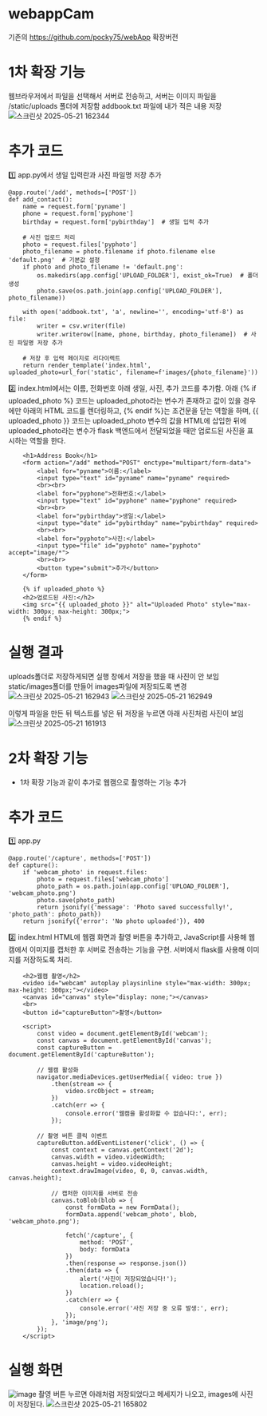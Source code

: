 # webappCam
기존의 https://github.com/pocky75/webApp 확장버전

# 1차 확장 기능
웹브라우저에서 파일을 선택해서 서버로 전송하고,
서버는 이미지 파일을 /static/uploads 폴더에 저장함
addbook.txt 파일에 내가 적은 내용 저장
![스크린샷 2025-05-21 162344](https://github.com/user-attachments/assets/4d2bf0a2-8696-42df-87d2-42bb60da36e4)

# 추가 코드
1️⃣ app.py에서 생일 입력란과 사진 파일명 저장 추가
```
@app.route('/add', methods=['POST'])
def add_contact():
    name = request.form['pyname']
    phone = request.form['pyphone']
    birthday = request.form['pybirthday']  # 생일 입력 추가

    # 사진 업로드 처리
    photo = request.files['pyphoto']
    photo_filename = photo.filename if photo.filename else 'default.png'  # 기본값 설정
    if photo and photo_filename != 'default.png':
        os.makedirs(app.config['UPLOAD_FOLDER'], exist_ok=True)  # 폴더 생성
        photo.save(os.path.join(app.config['UPLOAD_FOLDER'], photo_filename))

    with open('addbook.txt', 'a', newline='', encoding='utf-8') as file:
        writer = csv.writer(file)
        writer.writerow([name, phone, birthday, photo_filename])  # 사진 파일명 저장 추가

    # 저장 후 입력 페이지로 리다이렉트
    return render_template('index.html', uploaded_photo=url_for('static', filename=f'images/{photo_filename}'))
```
2️⃣ index.html에서는 이름, 전화번호 아래 생일, 사진, 추가 코드를 추가함.
아래 {% if uploaded_photo %} 코드는 uploaded_photo라는 
변수가 존재하고 값이 있을 경우에만 아래의 HTML 코드를 렌더링하고,
{% endif %}는 조건문을 닫는 역할을 하며,
{{ uploaded_photo }} 코드는 uploaded_photo 변수의 값을 HTML에 삽입한 뒤에
uploaded_photo라는 변수가 flask 백엔드에서 전달되었을 때만 업로드된 사진을 표시하는 역할을 한다.
```
    <h1>Address Book</h1>
    <form action="/add" method="POST" enctype="multipart/form-data">
        <label for="pyname">이름:</label>
        <input type="text" id="pyname" name="pyname" required>
        <br><br>
        <label for="pyphone">전화번호:</label>
        <input type="text" id="pyphone" name="pyphone" required>
        <br><br>
        <label for="pybirthday">생일:</label>
        <input type="date" id="pybirthday" name="pybirthday" required>
        <br><br>
        <label for="pyphoto">사진:</label>
        <input type="file" id="pyphoto" name="pyphoto" accept="image/*">
        <br><br>
        <button type="submit">추가</button>
    </form>

    {% if uploaded_photo %}
    <h2>업로드된 사진:</h2>
    <img src="{{ uploaded_photo }}" alt="Uploaded Photo" style="max-width: 300px; max-height: 300px;">
    {% endif %}
```
# 실행 결과
uploads폴더로 저장하게되면 실행 창에서 저장을 했을 때 사진이 안 보임
static/images폴더를 만들어 images파일에 저장되도록 변경
![스크린샷 2025-05-21 162943](https://github.com/user-attachments/assets/856777c9-76dd-4db6-ac1a-825c1fb54e0c)
![스크린샷 2025-05-21 162949](https://github.com/user-attachments/assets/ffa8cc6f-c0ed-4564-a8c5-a82fa50b4563)

이렇게 파일을 만든 뒤 텍스트를 넣은 뒤 저장을 누르면 아래 사진처럼 사진이 보임
![스크린샷 2025-05-21 161913](https://github.com/user-attachments/assets/1c64746c-b837-4d11-ac2b-4b8de20e2ce3)

# 2차 확장 기능
- 1차 확장 기능과 같이 추가로 웹캠으로 촬영하는 기능 추가

# 추가 코드
1️⃣ app.py
```
@app.route('/capture', methods=['POST'])
def capture():
    if 'webcam_photo' in request.files:
        photo = request.files['webcam_photo']
        photo_path = os.path.join(app.config['UPLOAD_FOLDER'], 'webcam_photo.png')
        photo.save(photo_path)
        return jsonify({'message': 'Photo saved successfully!', 'photo_path': photo_path})
    return jsonify({'error': 'No photo uploaded'}), 400
```
2️⃣ index.html
HTML에 웹캠 화면과 촬영 버튼을 추가하고, 
JavaScript를 사용해 웹캠에서 이미지를 캡처한 후 서버로 전송하는 기능을 구현.
서버에서 flask를 사용해 이미지를 저장하도록 처리.
```
    <h2>웹캠 촬영</h2>
    <video id="webcam" autoplay playsinline style="max-width: 300px; max-height: 300px;"></video>
    <canvas id="canvas" style="display: none;"></canvas>
    <br>
    <button id="captureButton">촬영</button>

    <script>
        const video = document.getElementById('webcam');
        const canvas = document.getElementById('canvas');
        const captureButton = document.getElementById('captureButton');

        // 웹캠 활성화
        navigator.mediaDevices.getUserMedia({ video: true })
            .then(stream => {
                video.srcObject = stream;
            })
            .catch(err => {
                console.error('웹캠을 활성화할 수 없습니다:', err);
            });

        // 촬영 버튼 클릭 이벤트
        captureButton.addEventListener('click', () => {
            const context = canvas.getContext('2d');
            canvas.width = video.videoWidth;
            canvas.height = video.videoHeight;
            context.drawImage(video, 0, 0, canvas.width, canvas.height);

            // 캡처한 이미지를 서버로 전송
            canvas.toBlob(blob => {
                const formData = new FormData();
                formData.append('webcam_photo', blob, 'webcam_photo.png');

                fetch('/capture', {
                    method: 'POST',
                    body: formData
                })
                .then(response => response.json())
                .then(data => {
                    alert('사진이 저장되었습니다!');
                    location.reload();
                })
                .catch(err => {
                    console.error('사진 저장 중 오류 발생:', err);
                });
            }, 'image/png');
        });
    </script>
```
# 실행 화면
![image](https://github.com/user-attachments/assets/c30fee6a-3e5f-4184-b5b1-559b68a2cc50)
촬영 버튼 누르면 아래처럼 저장되었다고 메세지가 나오고,
images에 사진이 저장된다.
![스크린샷 2025-05-21 165802](https://github.com/user-attachments/assets/389bea80-27ae-4352-bf5a-47b8ad566175)
